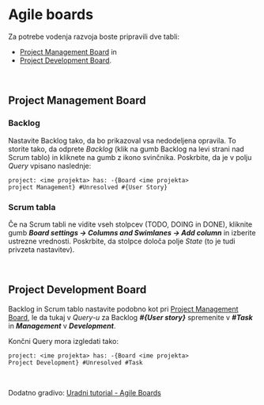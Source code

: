 # Agile boards

Za potrebe vodenja razvoja boste pripravili dve tabli:
- [Project Management Board](#Project-Management-Board) in
- [Project Development Board](#Project-Development-Board).

<br>

## Project Management Board

### Backlog

Nastavite Backlog tako, da bo prikazoval vsa nedodeljena opravila. To storite tako, da odprete *Backlog* (klik na gumb Backlog na levi strani nad Scrum tablo) in kliknete na gumb z ikono svinčnika. Poskrbite, da je v polju *Query* vpisano naslednje:  
```
project: <ime projekta> has: -{Board <ime projekta> project Management} #Unresolved #{User Story}
```

### Scrum tabla

Če na Scrum tabli ne vidite vseh stolpcev (TODO, DOING in DONE), kliknite gumb ***Board settings -> Columns and Swimlanes -> Add column*** in izberite ustrezne vrednosti. Poskrbite, da stolpce določa polje *State* (to je tudi privzeta nastavitev).

<br>

## Project Development Board

Backlog in Scrum tablo nastavite podobno kot pri [Project Management Board](#Project-Management-Board), le da tukaj v *Query-u* za Backlog ***#{User story}*** spremenite v ***#Task*** in ***Management*** v ***Development***.

Končni Query mora izgledati tako:  
```
project: <ime projekta> has: -{Board <ime projekta> Project Development} #Unresolved #Task
```

<br>

  Dodatno gradivo: [Uradni tutorial - Agile Boards](https://www.jetbrains.com/help/youtrack/server/Agile-Board.html)
